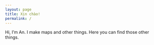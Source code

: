 ```yaml
---
layout: page
title: Xin chào!
permalink: /
---
```



Hi, I’m An. I make maps and other things. Here you can find those other things.

